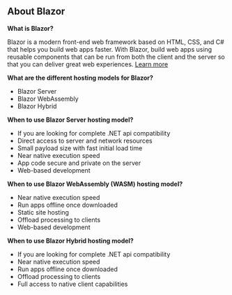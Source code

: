 ## About Blazor

**What is Blazor?**

Blazor is a modern front-end web framework based on HTML, CSS, and C# that helps you build web apps faster. With Blazor, build web apps using reusable components that can be run from both the client and the server so that you can deliver great web experiences. <a href='https://learn.microsoft.com/en-us/aspnet/core/blazor' target='_blank'>Learn more</a>


**What are the different hosting models for Blazor?**
- Blazor Server
- Blazor WebAssembly
- Blazor Hybrid

**When to use Blazor Server hosting model?**
- If you are looking for complete .NET api compatibility
- Direct access to server and network resources
- Small payload size with fast initial load time
- Near native execution speed
- App code secure and private on the server
- Web-based development

**When to use Blazor WebAssembly (WASM) hosting model?**
- Near native execution speed
- Run apps offline once downloaded
- Static site hosting
- Offload processing to clients
- Web-based development

**When to use Blazor Hybrid hosting model?**
- If you are looking for complete .NET api compatibility
- Near native execution speed
- Run apps offline once downloaded
- Offload processing to clients
- Full access to native client capabilities
